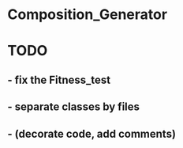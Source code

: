 # Composition_Generator

# TODO
## - fix the Fitness_test
## - separate classes by files
## - (decorate code, add comments)
